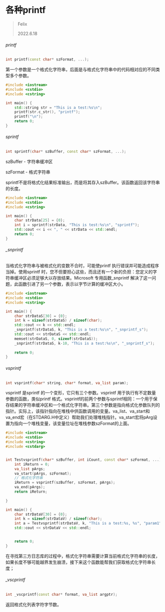 # 各种printf

> Felix
>
> 2022.6.18



###### printf

```c++
int printf(const char* szFormat, ...);
```

第一个参数是一个格式化字符串，后面是与格式化字符串中的代码相对应的不同类型多个参数。

```c++
#include <iostream>
#include <cstdio>
#include <cstring>

int main() {
    std::string str = "This is a test:%s\n";
    printf(str.c_str(), "printf");
    printf("\n");
    return 0;
}
```



###### sprintf

```c++
int sprintf(char* szBuffer, const char* szFormat, ...);
```

szBuffer - 字符串缓冲区

szFormat - 格式字符串

sprintf不是将格式化结果标准输出，而是将其存入szBuffer。该函数返回该字符串的长度。

```c++
#include <iostream>
#include <cstdio>
#include <cstring>

int main() {
    char strData[25] = {0};
    int i = sprintf(strData, "This is test:%s\n", "sprintf");
    std::cout << i << ", " << strData << std::endl;
    return 0;
}
```



###### _snprintf

当格式化字符串与被格式化的变数不合时，可能使printf 执行错误并可能造成程序当掉。使用sprintf 时，您不但要担心这些，而且还有一个新的负担：您定义的字符串缓冲区必须足够大以存放结果。Microsoft 专用函数_snprintf 解决了这一问题，此函数引进了另一个参数，表示以字节计算的缓冲区大小。

```c++
#include <iostream>
#include <cstdio>
#include <cstring>

int main() {
    char strDataS[30] = {0};
    int k = sizeof(strDataS) / sizeof(char);
    std::cout << k << std::endl;
    _snprintf(strDataS, k, "This is a test:%s\n", "_snprintf_s");
    std::cout << strDataS << std::endl;
    memset(strDataS, 0, sizeof(strDataS));
    _snprintf(strDataS, k-10, "This is a test:%s\n", "_snprintf_s");
    
    return 0;
}
```



###### vsprintf

```c++
int vsprintf(char* string, char* format, va_list param);
```

vsprintf 是sprintf 的一个变形，它只有三个参数。vsprintf 用于执行有不定数量参数的函数，类似printf 格式。vsprintf的前两个参数与sprintf相同：一个用于保存结果的字符串缓冲区和一个格式化字符串。第三个参数是指向格式化参数队列的指针。实际上，该指针指向在堆栈中供函数调用的变量。va_list、va_start和va_end宏（在STDARG.H中定义）帮助我们处理堆栈指针。va_start宏将pArg设置为指向一个堆栈变量，该变量位址在堆栈参数szFormat的上面。

```c++
#include <iostream>
#include <cstdio>
#include <cstring>
#include <cstdarg>


int Testvsprintf(char* szBuffer, int iCount, const char* szFormat, ...) {
    int iReturn = 0;
    va_list pArgs;
    va_start(pArgs, szFormat);
    // 格式化字符串
    iReturn = vsprintf(szBuffer, szFormat, pArgs);
    va_end(pArgs);
    return iReturn;
    
}

int main() {
    char strDataV[30] = {0};
    int k = sizeof(strDataV) / sizeof(char);
    int a = Testvsprintf(strDataV, k, "This is a test:%s, %s", "param1", "param2");
    std::cout << strDataV << std::endl;

    
    return 0;
}
```



在寻找第三方日志库的过程中，格式化字符串需要计算当前格式化字符串的长度，如果长度不够可能越界发生崩溃，接下来这个函数能帮我们获取格式化字符串长度；

###### _vscprintf

```c++
int _vscprintf(const char* format, va_list argptr);
```

返回格式化列表字符字节数。